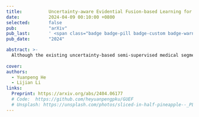 ```yaml
---
title:          Uncertainty-aware Evidential Fusion-based Learning for Semi-supervised Medical Image Segmentation
date:           2024-04-09 00:10:00 +0800
selected:       false
pub:            "arXiv"
pub_last:       ' <span class="badge badge-pill badge-custom badge-warning">CCF N</span>'
pub_date:       "2024"

abstract: >- 
  Although the existing uncertainty-based semi-supervised medical segmentation methods have achieved excellent performance, they usually only consider a single uncertainty evaluation, which often fails to solve the problem related to credibility completely. Therefore, based on the framework of evidential deep learning, this paper integrates the evidential predictive results in the cross-region of mixed and original samples to reallocate the confidence degree and uncertainty measure of each voxel, which is realized by emphasizing uncertain information of probability assignments fusion rule of traditional evidence theory. Furthermore, we design a voxel-level asymptotic learning strategy by introducing information entropy to combine with the fused uncertainty measure to estimate voxel prediction more precisely. The model will gradually pay attention to the prediction results with high uncertainty in the learning process, to learn the features that are difficult to master. The experimental results on LA, Pancreas-CT, ACDC and TBAD datasets demonstrate the superior performance of our proposed method in comparison with the existing state of the arts.
  
cover:    
authors:      
  - Yuanpeng He
  - Lijian Li
links:
  Preprint: https://arxiv.org/abs/2404.06177
  # Code:  https://github.com/heyuanpengpku/GUEF
  # Unsplash: https://unsplash.com/photos/sliced-in-half-pineapple--_PLJZmHZzk
---
```

